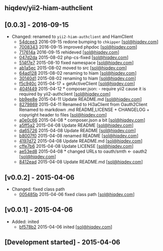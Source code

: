 hiqdev/yii2-hiam-authclient
---------------------------

## [0.0.3] - 2016-09-15

- Changed: renamed to `yii2-hiam-authclient` and HiamClient
    - [54dcee3] 2016-09-15 redone bumping to `chkipper` [sol@hiqdev.com]
    - [7008343] 2016-09-15 improved phpdoc [sol@hiqdev.com]
    - [717614a] 2016-09-15 rehideved [sol@hiqdev.com]
    - [047d2da] 2015-08-02 php-cs-fixed [sol@hiqdev.com]
    - [514f7e7] 2015-08-10 fixed namespace [sol@hiqdev.com]
    - [ab1a5ec] 2015-08-02 moved to src [sol@hiqdev.com]
    - [64ad128] 2015-08-02 renaming to hiam [sol@hiqdev.com]
    - [30140d1] 2015-08-02 renaming to hiam [sol@hiqdev.com]
    - [f5c940c] 2015-04-17 + getActiveClient [sol@hiqdev.com]
    - [404f449] 2015-04-12 * composer.json: - require yii2 cause it is required by yii2-authclient [sol@hiqdev.com]
    - [bb9ee8e] 2015-04-11 Update README.md [sol@hiqdev.com]
    - [8279869] 2015-04-11 Renamed to Hi3aClient from Oauth2Client Renamed to markdown .md README,LICENSE + CHANGELOG + copyright header to files [sol@hiqdev.com]
    - [a0e0c66] 2015-04-08 * composer.json a bit [sol@hiqdev.com]
    - [a5ff5a2] 2015-04-08 Update README [sol@hiqdev.com]
    - [da65726] 2015-04-08 Update README [sol@hiqdev.com]
    - [b8007f0] 2015-04-08 renamed README [sol@hiqdev.com]
    - [4197d72] 2015-04-08 Update README.md [sol@hiqdev.com]
    - [cffe7b6] 2015-04-08 Update LICENSE [sol@hiqdev.com]
    - [ae53ed8] 2015-04-08 * changed URLs to oauth/smth <- oauth2 [sol@hiqdev.com]
    - [8412ead] 2015-04-08 Update README.md [sol@hiqdev.com]

## [v0.0.2] - 2015-04-06

- Changed: fixed class path
    - [005485b] 2015-04-06 fixed class path [sol@hiqdev.com]

## [v0.0.1] - 2015-04-06

- Added: inited
    - [bf578b2] 2015-04-06 inited [sol@hiqdev.com]

## [Development started] - 2015-04-06

[047d2da]: https://github.com/hiqdev/yii2-hiam-authclient/commit/047d2da
[514f7e7]: https://github.com/hiqdev/yii2-hiam-authclient/commit/514f7e7
[ab1a5ec]: https://github.com/hiqdev/yii2-hiam-authclient/commit/ab1a5ec
[64ad128]: https://github.com/hiqdev/yii2-hiam-authclient/commit/64ad128
[30140d1]: https://github.com/hiqdev/yii2-hiam-authclient/commit/30140d1
[f5c940c]: https://github.com/hiqdev/yii2-hiam-authclient/commit/f5c940c
[404f449]: https://github.com/hiqdev/yii2-hiam-authclient/commit/404f449
[bb9ee8e]: https://github.com/hiqdev/yii2-hiam-authclient/commit/bb9ee8e
[8279869]: https://github.com/hiqdev/yii2-hiam-authclient/commit/8279869
[a0e0c66]: https://github.com/hiqdev/yii2-hiam-authclient/commit/a0e0c66
[a5ff5a2]: https://github.com/hiqdev/yii2-hiam-authclient/commit/a5ff5a2
[da65726]: https://github.com/hiqdev/yii2-hiam-authclient/commit/da65726
[b8007f0]: https://github.com/hiqdev/yii2-hiam-authclient/commit/b8007f0
[4197d72]: https://github.com/hiqdev/yii2-hiam-authclient/commit/4197d72
[cffe7b6]: https://github.com/hiqdev/yii2-hiam-authclient/commit/cffe7b6
[ae53ed8]: https://github.com/hiqdev/yii2-hiam-authclient/commit/ae53ed8
[8412ead]: https://github.com/hiqdev/yii2-hiam-authclient/commit/8412ead
[005485b]: https://github.com/hiqdev/yii2-hiam-authclient/commit/005485b
[bf578b2]: https://github.com/hiqdev/yii2-hiam-authclient/commit/bf578b2
[717614a]: https://github.com/hiqdev/yii2-hiam-authclient/commit/717614a
[7008343]: https://github.com/hiqdev/yii2-hiam-authclient/commit/7008343
[54dcee3]: https://github.com/hiqdev/yii2-hiam-authclient/commit/54dcee3
